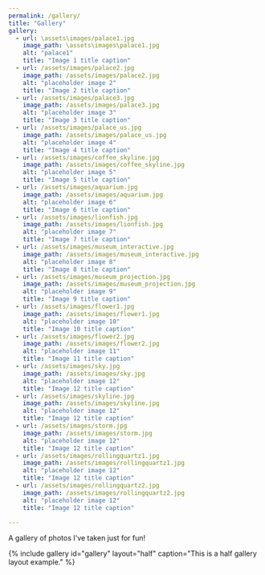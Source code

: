 ```yaml
---
permalink: /gallery/
title: "Gallery"
gallery:
  - url: \assets\images/palace1.jpg
    image_path: \assets\images\palace1.jpg
    alt: "palace1"
    title: "Image 1 title caption"
  - url: /assets/images/palace2.jpg
    image_path: /assets/images/palace2.jpg
    alt: "placeholder image 2"
    title: "Image 2 title caption"
  - url: /assets/images/palace3.jpg
    image_path: /assets/images/palace3.jpg
    alt: "placeholder image 3"
    title: "Image 3 title caption"
  - url: /assets/images/palace_us.jpg
    image_path: /assets/images/palace_us.jpg
    alt: "placeholder image 4"
    title: "Image 4 title caption"
  - url: /assets/images/coffee_skyline.jpg
    image_path: /assets/images/coffee_skyline.jpg
    alt: "placeholder image 5"
    title: "Image 5 title caption"
  - url: /assets/images/aquarium.jpg
    image_path: /assets/images/aquarium.jpg
    alt: "placeholder image 6"
    title: "Image 6 title caption"
  - url: /assets/images/lionfish.jpg
    image_path: /assets/images/lionfish.jpg
    alt: "placeholder image 7"
    title: "Image 7 title caption"
  - url: /assets/images/museum_interactive.jpg
    image_path: /assets/images/museum_interactive.jpg
    alt: "placeholder image 8"
    title: "Image 8 title caption"
  - url: /assets/images/museum_projection.jpg
    image_path: /assets/images/museum_projection.jpg
    alt: "placeholder image 9"
    title: "Image 9 title caption"
  - url: /assets/images/flower1.jpg
    image_path: /assets/images/flower1.jpg
    alt: "placeholder image 10"
    title: "Image 10 title caption"
  - url: /assets/images/flower2.jpg
    image_path: /assets/images/flower2.jpg
    alt: "placeholder image 11"
    title: "Image 11 title caption"
  - url: /assets/images/sky.jpg
    image_path: /assets/images/sky.jpg
    alt: "placeholder image 12"
    title: "Image 12 title caption"
  - url: /assets/images/skyline.jpg
    image_path: /assets/images/skyline.jpg
    alt: "placeholder image 12"
    title: "Image 12 title caption"
  - url: /assets/images/storm.jpg
    image_path: /assets/images/storm.jpg
    alt: "placeholder image 12"
    title: "Image 12 title caption"
  - url: /assets/images/rollingquartz1.jpg
    image_path: /assets/images/rollingquartz1.jpg
    alt: "placeholder image 12"
    title: "Image 12 title caption"
  - url: /assets/images/rollingquartz2.jpg
    image_path: /assets/images/rollingquartz2.jpg
    alt: "placeholder image 12"
    title: "Image 12 title caption"
    
---
```


A gallery of photos I've taken just for fun!

{% include gallery id="gallery" layout="half" caption="This is a half gallery layout example." %}